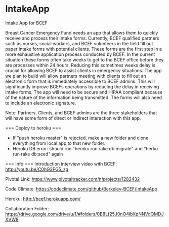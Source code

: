 # IntakeApp
Intake App for BCEF

  Breast Cancer Emergency Fund needs an app that allows them to quickly receive and process their intake forms.  Currently, BCEF qualified partners such as nurses, social workers, and BCEF volunteers in the field fill out paper intake forms with potential clients.  These forms are the first step in a more exhaustive application process conducted by BCEF.  In the current situation these forms often take weeks to get to the BCEF office before they are processes within 24 hours.  Reducing this sometimes weeks delay is crucial for allowing BCEF to assist clients in emergency situations.
	The app we plan to build will allow partners meeting with clients to fill out an electronic form that is immediately accessible to BCEF admins.  This will significantly improve BCEFs operations by reducing the delay in receiving intake forms.  The app will need to be secure and HIPAA compliant because of the nature of the information being transmitted.  The forms will also need to include an electronic signature.

Note: Partners, Clients, and BCEF admins are the three stakeholders that will have some form of direct or indirect interaction with this app.

=== Deploy to heroku ===
- If "push heroku master" is rejected, make a new folder and clone everything from local app to that new folder.
- Heroku DB error: should run "heroku run rake db:migrate" and "herku run rake db:seed" again

=== Info ===
Introduction interview video with BCEF:
http://youtu.be/C0hG3FG5_zg

Pivotal Link:
https://www.pivotaltracker.com/n/projects/1282432

Code Climate:
https://codeclimate.com/github/Berkeley-BCEF/IntakeApp

Heroku: 
http://bcef.herokuapp.com/

Collaboration Folder:
https://drive.google.com/drive/u/1/#folders/0B8Lf25J0nO4ibXpNNVdQMDJXVW8
